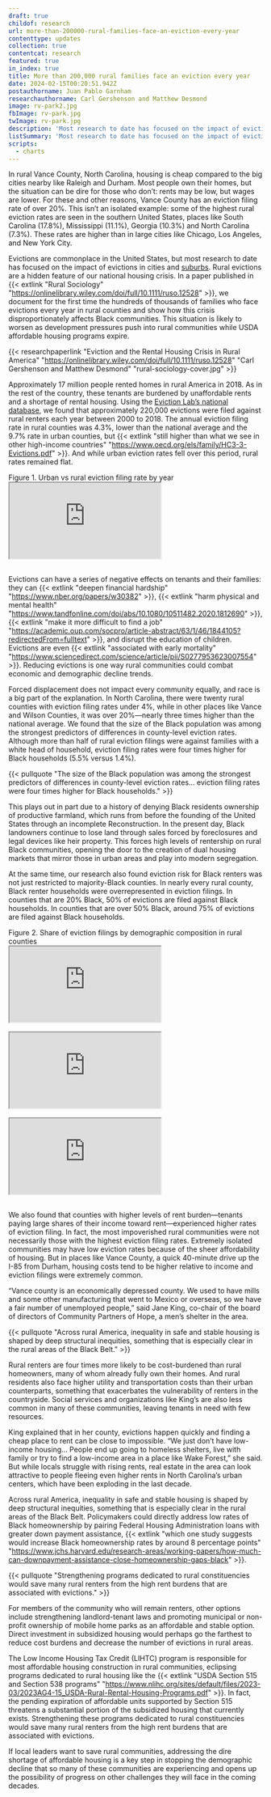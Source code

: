 ```yaml
---
draft: true
childof: research
url: more-than-200000-rural-families-face-an-eviction-every-year
contenttype: updates
collection: true
contentcat: research
featured: true
in_index: true
title: More than 200,000 rural families face an eviction every year
date: 2024-02-15T00:20:51.942Z
postauthorname: Juan Pablo Garnham
researchauthorname: Carl Gershenson and Matthew Desmond
image: rv-park2.jpg
fbImage: rv-park.jpg
twImage: rv-park.jpg
description: 'Most research to date has focused on the impact of eviction on cities and suburbs. Our new paper documents the many families in rural counties facing eviction every year, a crisis disproportionately affecting Black communities.'
listSummary: 'Most research to date has focused on the impact of eviction on cities and suburbs. Our new paper documents the many families in rural counties facing eviction every year, a crisis disproportionately affecting Black communities.'
scripts:
  - charts
---
```


<style>
  .stacked {
    display: block;
  }
  .side-by-side {
    display: none;
  }
  .visual {
    margin-bottom: 1rem !important;
  }
  @media(min-width: 992px) {
    .visual {
      margin-bottom: 3rem !important;
    }
  }
  @media(min-width: 1200px) {
    .stacked {
      display: none;
    }
    .side-by-side {
      display: flex;
      /* charts will overflow (whitespace of the 3rd chart's margin-right), cut it off */
      overflow: hidden;
      width: 180%;
      margin-left: -40%; /* -(180 - 100)/2 */
    }
    .side-by-side .visual {
      margin: 0;
      width: 100%;
    }
    .side-by-side .vis-wrapper {
      /*
        redistribute the -40px margin on the 2nd chart and the 50px of empty margin-right
        on the 3rd chart** among the widths of the 3 charts. since this will exceed the
        width of the container, we set overflow: hidden on side-by-side above.
      */
      flex: 0 0 calc(100%/3 + (40px + 50px)/3);
      flex-wrap: nowrap;
    }
    .side-by-side .vis-wrapper:nth-of-type(1) {
      z-index: 1;
    }
    .side-by-side .vis-wrapper:nth-of-type(2) {
      /* 
        remove some of the empty margin on the middle chart**
        **charts all have equivalent total horiz margin to keep charts equal width despite axis
      */
      margin-left: -20px;
      margin-right: -20px;
    }
  }
</style>

<span class="dropcap green">I</span>n rural Vance County, North Carolina, housing is cheap compared to the big cities nearby like Raleigh and Durham. Most people own their homes, but the situation can be dire for those who don’t: rents may be low, but wages are lower. For these and other reasons, Vance County has an eviction filing rate of over 20%. This isn’t an isolated example: some of the highest rural eviction rates are seen in the southern United States, places like South Carolina (17.8%), Mississippi (11.1%), Georgia (10.3%) and North Carolina (7.3%). These rates are higher than in large cities like Chicago, Los Angeles, and New York City.

Evictions are commonplace in the United States, but most research to date has focused on the impact of evictions in cities and [suburbs](https://evictionlab.org/growing-risk-of-suburban-eviction/). Rural evictions are a hidden feature of our national housing crisis. In a paper published in {{< extlink "Rural Sociology" "https://onlinelibrary.wiley.com/doi/full/10.1111/ruso.12528" >}}, we document for the first time the hundreds of thousands of families who face evictions every year in rural counties and show how this crisis disproportionately affects Black communities. This situation is likely to worsen as development pressures push into rural communities while USDA affordable housing programs expire.

{{< researchpaperlink "Eviction and the Rental Housing Crisis in Rural America" "https://onlinelibrary.wiley.com/doi/full/10.1111/ruso.12528" "Carl Gershenson and Matthew Desmond" "rural-sociology-cover.jpg" >}}

Approximately 17 million people rented homes in rural America in 2018. As in the rest of the country, these tenants are burdened by unaffordable rents and a shortage of rental housing. Using the [Eviction Lab’s national database](http://www.evictionlab.org/map), we found that approximately 220,000 evictions were filed against rural renters each year between 2000 to 2018. The annual eviction filing rate in rural counties was 4.3%, lower than the national average and the 9.7% rate in urban counties, but {{< extlink "still higher than what we see in other high-income countries" "https://www.oecd.org/els/family/HC3-3-Evictions.pdf" >}}. And while urban eviction rates fell over this period, rural rates remained flat.

<div class="figheader">Figure 1. Urban vs rural eviction filing rate by year</div>
<iframe class="visual" src="https://staging--eviction-lab-site.netlify.app/blog/rural-viz"></iframe>

Evictions can have a series of negative effects on tenants and their families: they can {{< extlink "deepen financial hardship" "https://www.nber.org/papers/w30382" >}}, {{< extlink "harm physical and mental health" "https://www.tandfonline.com/doi/abs/10.1080/10511482.2020.1812690" >}}, {{< extlink "make it more difficult to find a job" "https://academic.oup.com/socpro/article-abstract/63/1/46/1844105?redirectedFrom=fulltext" >}}, and disrupt the education of children. Evictions are even {{< extlink "associated with early mortality" "https://www.sciencedirect.com/science/article/pii/S0277953623007554" >}}. Reducing evictions is one way rural communities could combat economic and demographic decline trends. 

Forced displacement does not impact every community equally, and race is a big part of the explanation. In North Carolina, there were twenty rural counties with eviction filing rates under 4%, while in other places like Vance and Wilson Counties, it was over 20%—nearly three times higher than the national average. We found that the size of the Black population was among the strongest predictors of differences in county-level eviction rates. Although more than half of rural eviction filings were against families with a white head of household, eviction filing rates were four times higher for Black households (5.5% versus 1.4%).

{{< pullquote "The size of the Black population was among the strongest predictors of differences in county-level eviction rates... eviction filing rates were four times higher for Black households." >}}
<!-- {{< pullquote "In nearly every rural county, Black renter households were overrepresented in eviction filings. In counties that are 20% Black, 50% of evictions are filed against Black households. In counties that are over 50% Black, around 75% of evictions are filed against Black households.." >}} -->

This plays out in part due to a history of denying Black residents ownership of productive farmland, which runs from before the founding of the United States through an incomplete Reconstruction. In the present day, Black landowners continue to lose land through sales forced by foreclosures and legal devices like heir property. This forces high levels of rentership on rural Black communities, opening the door to the creation of dual housing markets that mirror those in urban areas and play into modern segregation.

At the same time, our research also found eviction risk for Black renters was not just restricted to majority-Black counties. In nearly every rural county, Black renter households were overrepresented in eviction filings. In counties that are 20% Black, 50% of evictions are filed against Black households. In counties that are over 50% Black, around 75% of evictions are filed against Black households.

<div class="figheader">Figure 2. Share of eviction filings by demographic composition in rural counties</div>
<div class="stacked">
  <iframe class="visual" src="https://staging--eviction-lab-site.netlify.app/blog/rural-race-viz/?dem=black"></iframe>
  <iframe class="visual" src="https://staging--eviction-lab-site.netlify.app/blog/rural-race-viz/?dem=hispanic"></iframe>
  <iframe class="visual" src="https://staging--eviction-lab-site.netlify.app/blog/rural-race-viz/?dem=white"></iframe>
</div>
<div class="side-by-side">
  <div class="vis-wrapper"><iframe class="visual" src="https://staging--eviction-lab-site.netlify.app/blog/rural-race-viz/?dem=black&hideXAxis"></iframe></div>
  <div class="vis-wrapper"><iframe class="visual" src="https://staging--eviction-lab-site.netlify.app/blog/rural-race-viz/?dem=hispanic&hideYAxis"></iframe></div>
  <div class="vis-wrapper"><iframe class="visual" src="https://staging--eviction-lab-site.netlify.app/blog/rural-race-viz/?dem=white&hideXAxis&hideYAxis"></iframe></div>
</div>

We also found that counties with higher levels of rent burden—tenants paying large shares of their income toward rent—experienced higher rates of eviction filing. In fact, the most impoverished rural communities were not necessarily those with the highest eviction filing rates. Extremely isolated communities may have low eviction rates because of the sheer affordability of housing. But in places like Vance County, a quick 40-minute drive up the I-85 from Durham, housing costs tend to be higher relative to income and eviction filings were extremely common.

“​​Vance county is an economically depressed county. We used to have mills and some other manufacturing that went to Mexico or overseas, so we have a fair number of unemployed people,” said Jane King, co-chair of the board of directors of Community Partners of Hope, a men’s shelter in the area.

<!-- {{< pullquote "Counties with higher levels of rent burden—tenants paying large shares of their income toward rent—experienced higher rates of eviction filing." >}} -->
{{< pullquote "Across rural America, inequality in safe and stable housing is shaped by deep structural inequities, something that is especially clear in the rural areas of the Black Belt." >}}

Rural renters are four times more likely to be cost-burdened than rural homeowners, many of whom already fully own their homes. And rural residents also face higher utility and transportation costs than their urban counterparts, something that exacerbates the vulnerability of renters in the countryside. Social services and organizations like King’s are also less common in many of these communities, leaving tenants in need with few resources.

King explained that in her county, evictions happen quickly and finding a cheap place to rent can be close to impossible. “We just don’t have low-income housing… People end up going to homeless shelters, live with family or try to find a low-income area in a place like Wake Forest,” she said. But while locals struggle with rising rents, real estate in the area can look attractive to people fleeing even higher rents in North Carolina’s urban centers, which have been exploding in the last decade.

Across rural America, inequality in safe and stable housing is shaped by deep structural inequities, something that is especially clear in the rural areas of the Black Belt. Policymakers could directly address low rates of Black homeownership by pairing Federal Housing Administration loans with greater down payment assistance, {{< extlink "which one study suggests would increase Black homeownership rates by around 8 percentage points" "https://www.jchs.harvard.edu/research-areas/working-papers/how-much-can-downpayment-assistance-close-homeownership-gaps-black" >}}.

{{< pullquote "Strengthening programs dedicated to rural constituencies would save many rural renters from the high rent burdens that are associated with evictions." >}}

For members of the community who will remain renters, other options include strengthening landlord-tenant laws and promoting municipal or non-profit ownership of mobile home parks as an affordable and stable option. Direct investment in subsidized housing would perhaps go the farthest to reduce cost burdens and decrease the number of evictions in rural areas. 

The Low Income Housing Tax Credit (LIHTC) program is responsible for most affordable housing construction in rural communities, eclipsing programs dedicated to rural housing like the {{< extlink "USDA Section 515 and Section 538 programs" "https://www.nlihc.org/sites/default/files/2023-03/2023AG4-15_USDA-Rural-Rental-Housing-Programs.pdf" >}}. In fact, the pending expiration of affordable units supported by Section 515 threatens a substantial portion of the subsidized housing that currently exists. Strengthening these programs dedicated to rural constituencies would save many rural renters from the high rent burdens that are associated with evictions.

If local leaders want to save rural communities, addressing the dire shortage of affordable housing is a key step in stopping the demographic decline that so many of these communities are experiencing and opens up the possibility of progress on other challenges they will face in the coming decades.
